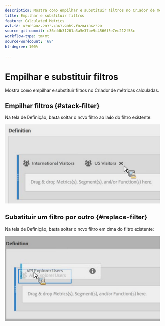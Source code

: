 ```yaml
---
description: Mostra como empilhar e substituir filtros no Criador de métricas calculadas.
title: Empilhar e substituir filtros
feature: Calculated Metrics
exl-id: a396599c-2033-40a7-90b5-f9c84106c328
source-git-commit: c36dddb31261a3a5e37be9c4566f5e7ec212f53c
workflow-type: tm+mt
source-wordcount: '68'
ht-degree: 100%

---
```


# Empilhar e substituir filtros

Mostra como empilhar e substituir filtros no Criador de métricas calculadas.

## Empilhar filtros {#stack-filter}

Na tela de Definição, basta soltar o novo filtro ao lado do filtro existente:

![](assets/cm_stack_seg.png)

## Substituir um filtro por outro {#replace-filter}

Na tela de Definição, basta soltar o novo filtro em cima do filtro existente:

![](assets/cm_replace_seg.png)
